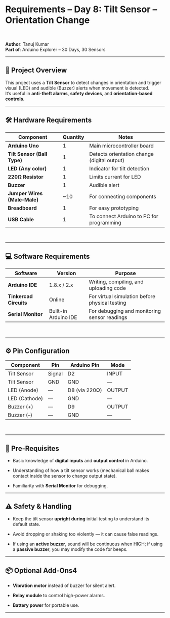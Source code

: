 # Requirements – Day 8: Tilt Sensor – Orientation Change

<br>  

**Author**: Tanuj Kumar  
**Part of**: Arduino Explorer – 30 Days, 30 Sensors

---

## 📌 Project Overview

This project uses a **Tilt Sensor** to detect changes in orientation and trigger visual (LED) and audible (Buzzer) alerts when movement is detected.  
It’s useful in **anti-theft alarms**, **safety devices**, and **orientation-based controls**.

---

## 🛠 Hardware Requirements

| **Component**                | **Quantity** | **Notes**                                   |
| ---------------------------- | ------------ | ------------------------------------------- |
| **Arduino Uno**              | 1            | Main microcontroller board                  |
| **Tilt Sensor (Ball Type)**  | 1            | Detects orientation change (digital output) |
| **LED (Any color)**          | 1            | Indicator for tilt detection                |
| **220Ω Resistor**            | 1            | Limits current for LED                      |
| **Buzzer**                   | 1            | Audible alert                               |
| **Jumper Wires (Male–Male)** | \~10         | For connecting components                   |
| **Breadboard**               | 1            | For easy prototyping                        |
| **USB Cable**                | 1            | To connect Arduino to PC for programming    |

<br>  

---

## 💻 Software Requirements

| **Software**           | **Version**          | **Purpose**                                    |
| ---------------------- | -------------------- | ---------------------------------------------- |
| **Arduino IDE**        | 1.8.x / 2.x          | Writing, compiling, and uploading code         |
| **Tinkercad Circuits** | Online               | For virtual simulation before physical testing |
| **Serial Monitor**     | Built-in Arduino IDE | For debugging and monitoring sensor readings   |

<br>  

---

## ⚙️ Pin Configuration

| **Component** | **Pin** | **Arduino Pin** | **Mode** |
| ------------- | ------- | --------------- | -------- |
| Tilt Sensor   | Signal  | D2              | INPUT    |
| Tilt Sensor   | GND     | GND             | —        |
| LED (Anode)   | —       | D8 (via 220Ω)   | OUTPUT   |
| LED (Cathode) | —       | GND             | —        |
| Buzzer (+)    | —       | D9              | OUTPUT   |
| Buzzer (–)    | —       | GND             | —        |

<br>  

---

## 🧠 Pre-Requisites

- Basic knowledge of **digital inputs** and **output control** in Arduino.

- Understanding of how a tilt sensor works (mechanical ball makes contact inside the sensor to change output state).

- Familiarity with **Serial Monitor** for debugging.

---

## ⚠️ Safety & Handling

- Keep the tilt sensor **upright during** initial testing to understand its default state.

- Avoid dropping or shaking too violently — it can cause false readings.

- If using an **active buzzer**, sound will be continuous when HIGH; if using a **passive buzzer**, you may modify the code for beeps.

---

## 📦 Optional Add-Ons4

- **Vibration motor** instead of buzzer for silent alert.

- **Relay module** to control high-power alarms.

- **Battery power** for portable use.

---
